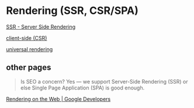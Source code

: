 # Rendering (SSR, CSR/SPA)

[SSR - Server Side Rendering](Rendering%20(SSR,%20CSR%20SPA)%20d855b8f838df492c926b1294409b5317/SSR%20-%20Server%20Side%20Rendering%20ebbbf6d8e1bd4dbb811669cbcef84723.md)

[client-side (CSR)](Rendering%20(SSR,%20CSR%20SPA)%20d855b8f838df492c926b1294409b5317/client-side%20(CSR)%200e19d39063de4a039923b3d6f345fe90.md)

[universal rendering](Rendering%20(SSR,%20CSR%20SPA)%20d855b8f838df492c926b1294409b5317/universal%20rendering%20cc8222b51d514ef3a37247df4542bdf6.md)

## other pages

> Is SEO a concern? Yes — we support Server-Side Rendering (SSR) or else Single Page Application (SPA) is good enough.

[Rendering on the Web | Google Developers](https://developers.google.com/web/updates/2019/02/rendering-on-the-web)